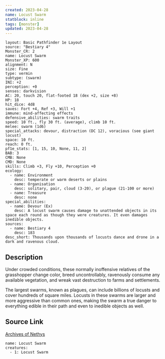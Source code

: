 ```yaml
---
created: 2023-04-28
name: Locust Swarm
statblock: inline
tags: [monster]
updated: 2023-04-28
---
```

```statblock
layout: Basic Pathfinder 1e Layout
source: "Bestiary 4"
Monster_CR: 2
name: Locust Swarm
Monster_XP: 600
alignment: N
size: Fine
type: vermin
subtype: (swarm)
INI: +2
perception: +0
senses: darkvision
AC: 20, touch 20, flat-footed 18 (dex +2, size +8)
HP: 18
hit_dice: 4d8
saves: Fort +4, Ref +3, Will +1
immune: mind-affecting effects
defensive_abilities: swarm traits
speed: 10 ft., fly 30 ft. (average), climb 10 ft.
melee: swarm (1d6)
special_attacks: devour, distraction (DC 12), voracious (see giant locust)
space: 10 ft.
reach: 0 ft.
pf1e_stats: [1, 15, 10, None, 11, 2]
BAB: 3
CMB: None
CMD: None
skills: Climb +3, Fly +10, Perception +0
ecology:
  - name: Environment
    desc: temperate or warm deserts or plains
  - name: Organisation
    desc: solitary, pair, cloud (3-20), or plague (21-100 or more)
  - name: Treasure
    desc: none
special_abilities:
  - name: Devour (Ex)
    desc: A locust swarm causes damage to unattended objects in its space each round as though they were creatures. It even damages inedible objects.
sources:
  - name: Bestiary 4
    desc: 183
desc_short: Thousands upon thousands of locusts dance and drone in a dark and ravenous cloud.
```
## Description
Under crowded conditions, these normally inoffensive relatives of the grasshopper change color, breed uncontrollably, ravenously consume any available vegetation, and wreak vast destruction to farms and settlements.

The largest swarms, known as plagues, can include billions of locusts and cover hundreds of square miles. Locusts in these swarms are larger and more aggressive than common ones, making the swarm a true danger to everything edible in their path and even to inedible objects as well.
## Source Link
[Archives of Nethys](https://aonprd.com/MonsterDisplay.aspx?ItemName=Locust%20Swarm)
```encounter-table
name: Locust Swarm
creatures:
  - 1: Locust Swarm
```
